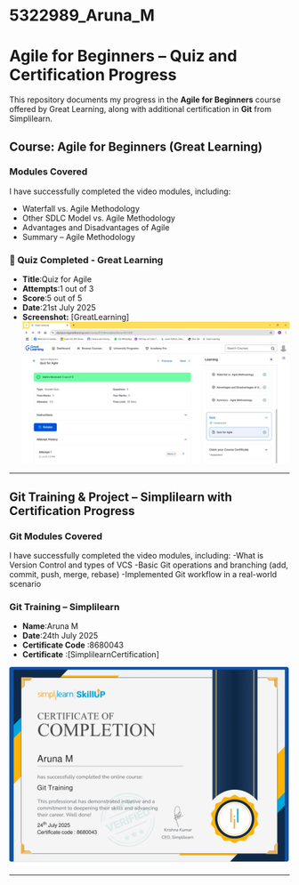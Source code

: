 # 5322989_Aruna_M

# Agile for Beginners – Quiz and Certification Progress

This repository documents my progress in the **Agile for Beginners** course offered by Great Learning, along with additional certification in **Git** from Simplilearn.

## Course: Agile for Beginners (Great Learning)

### Modules Covered
I have successfully completed the video modules, including:
- Waterfall vs. Agile Methodology
- Other SDLC Model vs. Agile Methodology 
- Advantages and Disadvantages of Agile
- Summary – Agile Methodology

### 📝 Quiz Completed - Great Learning
- **Title**:Quiz for Agile  
- **Attempts**:1 out of 3  
- **Score**:5 out of 5  
- **Date**:21st July 2025  
- **Screenshot:** [GreatLearning]
  <img src="https://github.com/Aruna-PM/5322989_Aruna_M/blob/main/SDLC/5322989_Aruna_M.png" alt="5322989_Aruna_M">

----------------------------------------------------------------------------------------------------------------------------------------------------------------------------------------------------------------------------

## Git Training & Project – Simplilearn with Certification Progress

### Git Modules Covered
I have successfully completed the video modules, including:
-What is Version Control and types of VCS
-Basic Git operations and branching (add, commit, push, merge, rebase)
-Implemented Git workflow in a real-world scenario

### Git Training – Simplilearn
- **Name**:Aruna M  
- **Date**:24th July 2025  
- **Certificate Code** :8680043  
- **Certificate** :[SimplilearnCertification]
 <img src="https://github.com/Aruna-PM/5322989_Aruna_M/blob/main/Git/5322989_Aruna_M.png" alt="5322989_Aruna_M">

----------------------------------------------------------------------------------------------------------------------------------------------------------------------------------------------------------------------------
